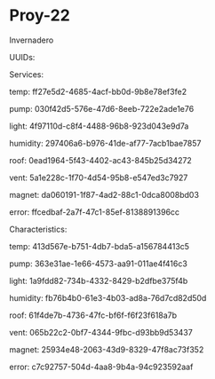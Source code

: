 # Proy-22
Invernadero

UUIDs:

Services:

temp: ff27e5d2-4685-4acf-bb0d-9b8e78ef3fe2

pump: 030f42d5-576e-47d6-8eeb-722e2ade1e76

light: 4f97110d-c8f4-4488-96b8-923d043e9d7a

humidity: 297406a6-b976-41de-af77-7acb1bae7857

roof: 0ead1964-5f43-4402-ac43-845b25d34272

vent: 5a1e228c-1f70-4d54-95b8-e547ed3c7927

magnet: da060191-1f87-4ad2-88c1-0dca8008bd03

error: ffcedbaf-2a7f-47c1-85ef-8138891396cc

Characteristics:

temp: 413d567e-b751-4db7-bda5-a156784413c5

pump: 363e31ae-1e66-4573-aa91-011ae4f416c3

light: 1a9fdd82-734b-4332-8429-b2dfbe375f4b

humidity: fb76b4b0-61e3-4b03-ad8a-76d7cd82d50d

roof: 61f4de7b-4736-47fc-bf6f-f6f23f618a7b

vent: 065b22c2-0bf7-4344-9fbc-d93bb9d53437

magnet: 25934e48-2063-43d9-8329-47f8ac73f352

error: c7c92757-504d-4aa8-9b4a-94c923592aaf
